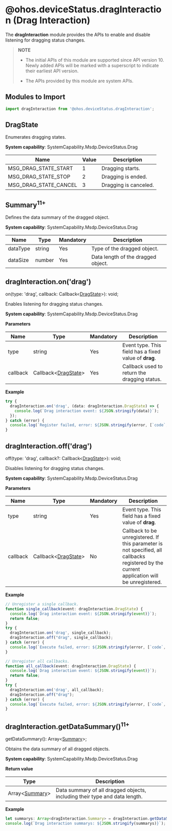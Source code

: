 # @ohos.deviceStatus.dragInteraction (Drag Interaction)

The **dragInteraction** module provides the APIs to enable and disable listening for dragging status changes.

> **NOTE**
>
> - The initial APIs of this module are supported since API version 10. Newly added APIs will be marked with a superscript to indicate their earliest API version.
>
> - The APIs provided by this module are system APIs.

## Modules to Import

```js
import dragInteraction from '@ohos.deviceStatus.dragInteraction';
```

## DragState

Enumerates dragging states.

**System capability**: SystemCapability.Msdp.DeviceStatus.Drag

| Name                 | Value  | Description          |
| --------------------- | ---- | -------------- |
| MSG_DRAG_STATE_START  | 1    | Dragging starts.|
| MSG_DRAG_STATE_STOP   | 2    | Dragging is ended.|
| MSG_DRAG_STATE_CANCEL | 3    | Dragging is canceled.|

## Summary<sup>11+</sup>

Defines the data summary of the dragged object.

**System capability**: SystemCapability.Msdp.DeviceStatus.Drag

| Name      | Type    | Mandatory| Description              |
| ---------- | -------- | ---- | ------------------ |
| dataType   | string   | Yes  | Type of the dragged object.    |
| dataSize   | number   | Yes  | Data length of the dragged object.|

## dragInteraction.on('drag')

on(type: 'drag', callback: Callback\<[DragState](#dragstate)>): void;

Enables listening for dragging status changes.

**System capability**: SystemCapability.Msdp.DeviceStatus.Drag

**Parameters**

| Name  | Type                              | Mandatory| Description                            |
| -------- | ---------------------------------- | ---- | -------------------------------- |
| type     | string                             | Yes  | Event type. This field has a fixed value of **drag**.   |
| callback | Callback\<[DragState](#dragstate)> | Yes  | Callback used to return the dragging status.|

**Example**

```ts
try {
  dragInteraction.on('drag', (data: dragInteraction.DragState) => {
    console.log(`Drag interaction event: ${JSON.stringify(data)}`);
  });
} catch (error) {
  console.log(`Register failed, error: ${JSON.stringify(error, [`code`, `message`])}`);
}
```

## dragInteraction.off('drag')

off(type: 'drag', callback?: Callback\<[DragState](#dragstate)>): void;

Disables listening for dragging status changes.

**System capability**: SystemCapability.Msdp.DeviceStatus.Drag

**Parameters**

| Name  | Type                              | Mandatory| Description                                                                  |
| -------- | ---------------------------------- | ---- | ---------------------------------------------------------------------- |
| type     | string                             | Yes  | Event type. This field has a fixed value of **drag**.                                         |
| callback | Callback\<[DragState](#dragstate)> | No  | Callback to be unregistered. If this parameter is not specified, all callbacks registered by the current application will be unregistered.|

**Example**

```ts
// Unregister a single callback.
function single_callback(event: dragInteraction.DragState) {
  console.log(`Drag interaction event: ${JSON.stringify(event)}`);
  return false;
}
try {
  dragInteraction.on('drag', single_callback);
  dragInteraction.off("drag", single_callback);
} catch (error) {
  console.log(`Execute failed, error: ${JSON.stringify(error, [`code`, `message`])}`);
}
```

```ts
// Unregister all callbacks.
function all_callback(event: dragInteraction.DragState) {
  console.log(`Drag interaction event: ${JSON.stringify(event)}`);
  return false;
}
try {
  dragInteraction.on('drag', all_callback);
  dragInteraction.off("drag");
} catch (error) {
  console.log(`Execute failed, error: ${JSON.stringify(error, [`code`, `message`])}`);
}
```

## dragInteraction.getDataSummary()<sup>11+</sup>

getDataSummary(): Array\<[Summary](#summary11)>;

Obtains the data summary of all dragged objects.

**System capability**: SystemCapability.Msdp.DeviceStatus.Drag

**Return value**

| Type                         | Description                                                |
| ----------------------------- | ---------------------------------------------------- |
| Array\<[Summary](#summary11)> | Data summary of all dragged objects, including their type and data length.|

**Example**

```ts
let summarys: Array<dragInteraction.Summary> = dragInteraction.getDataSummary();
console.log(`Drag interaction summarys: ${JSON.stringify(summarys)}`);
```
